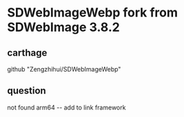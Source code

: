 # SDWebImageWebp fork from SDWebImage 3.8.2
## carthage 
github "Zengzhihui/SDWebImageWebp"

## question
not found arm64 -- add to link framework 

